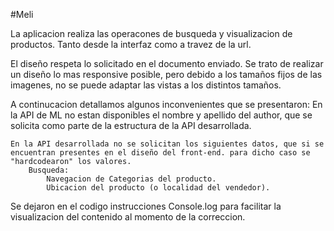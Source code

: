#Meli

La aplicacion realiza las operacones de busqueda y visualizacion de productos. 
Tanto desde la interfaz como a travez de la url. 

El diseño respeta lo solicitado en el documento enviado. Se trato de realizar un diseño lo mas responsive posible, pero debido a los tamaños fijos de las imagenes, no se puede adaptar las vistas a los distintos tamaños.

A continucacion detallamos algunos inconvenientes que se presentaron:
    En la API de ML no estan disponibles el nombre y apellido del author, que se solicita como parte de la estructura de la API desarrollada. 

    En la API desarrollada no se solicitan los siguientes datos, que si se encuentran presentes en el diseño del front-end. para dicho caso se "hardcodearon" los valores.    
        Busqueda:
            Navegacion de Categorias del producto.
            Ubicacion del producto (o localidad del vendedor).


Se dejaron en el codigo instrucciones Console.log para facilitar la visualizacion del contenido al momento de la correccion. 
